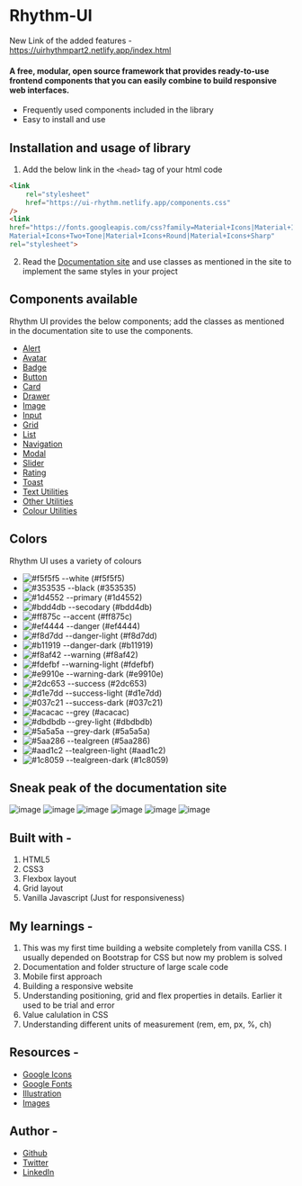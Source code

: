 # Rhythm-UI

New Link of the added features - https://uirhythmpart2.netlify.app/index.html

#### A free, modular, open source framework that provides ready-to-use frontend components that you can easily combine to build responsive web interfaces.

- Frequently used components included in the library
- Easy to install and use

## Installation and usage of library 
1. Add the below link in the `<head>` tag of your html code
```html
<link
	rel="stylesheet"
	href="https://ui-rhythm.netlify.app/components.css"
/>
<link
href="https://fonts.googleapis.com/css?family=Material+Icons|Material+Icons+Outlined|
Material+Icons+Two+Tone|Material+Icons+Round|Material+Icons+Sharp"
rel="stylesheet">
```
2. Read the [Documentation site](https://ui-rhythm.netlify.app/index.html) and use classes as mentioned in the site to implement the same styles in your project

## Components available 
Rhythm UI provides the below components; add the classes as mentioned in the documentation site to use the components.
- [Alert](https://ui-rhythm.netlify.app/components/alert/alert.html)
- [Avatar](https://ui-rhythm.netlify.app/components/avatar/avatar.html)
- [Badge](https://ui-rhythm.netlify.app/components/badge/badge.html)
- [Button](https://ui-rhythm.netlify.app/components/button/button.html)
- [Card](https://ui-rhythm.netlify.app/components/card/cards.html)
- [Drawer](https://ui-rhythm.netlify.app/components/drawer/drawer.html)
- [Image](https://ui-rhythm.netlify.app/components/images/images.html)
- [Input](https://ui-rhythm.netlify.app/components/input/input.html)
- [Grid](https://uirhythmpart2.netlify.app/components/grid/grid.html)
- [List](https://ui-rhythm.netlify.app/components/list/lists.html)
- [Navigation](https://ui-rhythm.netlify.app/components/navigation/navigation.html)
- [Modal](https://ui-rhythm.netlify.app/components/modal/modal.html)
- [Slider](https://ui-rhythm.netlify.app/components/slider/slider.html)
- [Rating](https://ui-rhythm.netlify.app/components/rating/rating.html)
- [Toast](https://ui-rhythm.netlify.app/components/toast/toast.html)
- [Text Utilities](https://ui-rhythm.netlify.app/components/typography/typography.html)
- [Other Utilities](https://ui-rhythm.netlify.app/components/utilities/utilities.html)
- [Colour Utilities](https://ui-rhythm.netlify.app/components/colours/colors.html)

## Colors
Rhythm UI uses a variety of colours
- ![#f5f5f5](https://via.placeholder.com/15/f5f5f5/000000?text=+) --white (#f5f5f5)
- ![#353535](https://via.placeholder.com/15/353535/000000?text=+) --black (#353535)
- ![#1d4552](https://via.placeholder.com/15/1d4552/000000?text=+) --primary (#1d4552)
- ![#bdd4db](https://via.placeholder.com/15/bdd4db/000000?text=+) --secodary (#bdd4db)
- ![#ff875c](https://via.placeholder.com/15/ff875c/000000?text=+) --accent (#ff875c)
- ![#ef4444](https://via.placeholder.com/15/ef4444/000000?text=+) --danger (#ef4444)
- ![#f8d7dd](https://via.placeholder.com/15/f8d7dd/000000?text=+) --danger-light (#f8d7dd)
- ![#b11919](https://via.placeholder.com/15/b11919/000000?text=+) --danger-dark (#b11919)
- ![#f8af42](https://via.placeholder.com/15/f8af42/000000?text=+) --warning (#f8af42)
- ![#fdefbf](https://via.placeholder.com/15/fdefbf/000000?text=+) --warning-light (#fdefbf)
- ![#e9910e](https://via.placeholder.com/15/e9910e/000000?text=+) --warning-dark (#e9910e)
- ![#2dc653](https://via.placeholder.com/15/2dc653/000000?text=+) --success (#2dc653)
- ![#d1e7dd](https://via.placeholder.com/15/d1e7dd/000000?text=+) --success-light (#d1e7dd)
- ![#037c21](https://via.placeholder.com/15/037c21/000000?text=+) --success-dark (#037c21)
- ![#acacac](https://via.placeholder.com/15/acacac/000000?text=+) --grey (#acacac)
- ![#dbdbdb](https://via.placeholder.com/15/dbdbdb/000000?text=+) --grey-light (#dbdbdb)
- ![#5a5a5a](https://via.placeholder.com/15/5a5a5a/000000?text=+) --grey-dark (#5a5a5a)
- ![#5aa286](https://via.placeholder.com/15/5aa286/000000?text=+) --tealgreen (#5aa286)
- ![#aad1c2](https://via.placeholder.com/15/aad1c2/000000?text=+) --tealgreen-light (#aad1c2)
- ![#1c8059](https://via.placeholder.com/15/1c8059/000000?text=+) --tealgreen-dark (#1c8059)

## Sneak peak of the documentation site
![image](https://user-images.githubusercontent.com/67731665/155031858-183885ad-2220-4208-baae-3bd8642ed10d.png)
![image](https://user-images.githubusercontent.com/67731665/155031980-6a1e94fd-36e3-4f4b-b8ce-952c2fb1a5f1.png)
![image](https://user-images.githubusercontent.com/67731665/155032061-8c786331-ed09-41a4-9d30-438d8bf23c5e.png)
![image](https://user-images.githubusercontent.com/67731665/155032171-be4802fb-0b11-41b4-ac05-42323d3428de.png)
![image](https://user-images.githubusercontent.com/67731665/155032148-3d2c2639-2d80-4e28-a8ce-33f6fba1ee78.png)
![image](https://user-images.githubusercontent.com/67731665/155032125-0a5f9dfd-126e-4663-a275-e51725792559.png)

## Built with -
1. HTML5
2. CSS3
3. Flexbox layout
4. Grid layout
5. Vanilla Javascript (Just for responsiveness)

## My learnings -
1. This was my first time building a website completely from vanilla CSS. I usually depended on Bootstrap for CSS but now my problem is solved
2. Documentation and folder structure of large scale code
3. Mobile first approach
4. Building a responsive website
5. Understanding positioning, grid and flex properties in details. Earlier it used to be trial and error
6. Value calulation in CSS
7. Understanding different units of measurement (rem, em, px, %, ch)

## Resources -
- [Google Icons](https://fonts.google.com/)
- [Google Fonts](https://fonts.google.com/)
- [Illustration](https://storyset.com/)
- [Images](https://picsum.photos/)

## Author -
- [Github](https://github.com/muskaanshah)
- [Twitter](https://twitter.com/Shahmuskaan19)
- [LinkedIn](https://www.linkedin.com/in/muskaan-shah-a92643198/)

